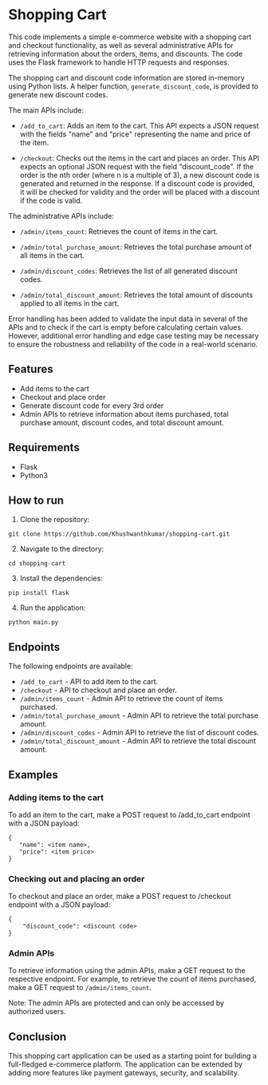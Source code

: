 # Shopping Cart

This code implements a simple e-commerce website with a shopping cart and checkout functionality, as well as several administrative APIs for retrieving information about the orders, items, and discounts. The code uses the Flask framework to handle HTTP requests and responses.

The shopping cart and discount code information are stored in-memory using Python lists. A helper function, `generate_discount_code`, is provided to generate new discount codes.

The main APIs include:

* `/add_to_cart`: Adds an item to the cart. This API expects a JSON request with the fields "name" and "price" representing the name and price of the item.

* `/checkout`: Checks out the items in the cart and places an order. This API expects an optional JSON request with the field "discount_code". If the order is the nth order (where n is a multiple of 3), a new discount code is generated and returned in the response. If a discount code is provided, it will be checked for validity and the order will be placed with a discount if the code is valid.

The administrative APIs include:

* `/admin/items_count`: Retrieves the count of items in the cart.

* `/admin/total_purchase_amount`: Retrieves the total purchase amount of all items in the cart.

* `/admin/discount_codes`: Retrieves the list of all generated discount codes.

* `/admin/total_discount_amount`: Retrieves the total amount of discounts applied to all items in the cart.

Error handling has been added to validate the input data in several of the APIs and to check if the cart is empty before calculating certain values. However, additional error handling and edge case testing may be necessary to ensure the robustness and reliability of the code in a real-world scenario.

## Features

* Add items to the cart
* Checkout and place order
* Generate discount code for every 3rd order
* Admin APIs to retrieve information about items purchased, total purchase amount, discount codes, and total discount amount.

## Requirements

* Flask
* Python3

## How to run

1. Clone the repository:

```
git clone https://github.com/Khushwanthkumar/shopping-cart.git
```

2. Navigate to the directory:

```
cd shopping-cart
```

3. Install the dependencies:

```
pip install flask
```

4. Run the application:

```
python main.py
```

## Endpoints

The following endpoints are available:

* `/add_to_cart` - API to add item to the cart.
* `/checkout` - API to checkout and place an order.
* `/admin/items_count` - Admin API to retrieve the count of items purchased.
* `/admin/total_purchase_amount` - Admin API to retrieve the total purchase amount.
* `/admin/discount_codes` - Admin API to retrieve the list of discount codes.
* `/admin/total_discount_amount` - Admin API to retrieve the total discount amount.

 ## Examples

 ### Adding items to the cart

 To add an item to the cart, make a POST request to /add_to_cart endpoint with a JSON payload:

 ```
{
    "name": <item name>,
    "price": <item price>
}
```

### Checking out and placing an order

To checkout and place an order, make a POST request to /checkout endpoint with a JSON payload:

```
{
    "discount_code": <discount code>
}
```

### Admin APIs

To retrieve information using the admin APIs, make a GET request to the respective endpoint. For example, to retrieve the count of items purchased, make a GET request to `/admin/items_count`.

Note: The admin APIs are protected and can only be accessed by authorized users.

## Conclusion

This shopping cart application can be used as a starting point for building a full-fledged e-commerce platform. The application can be extended by adding more features like payment gateways, security, and scalability.